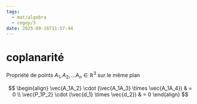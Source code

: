 ```yaml
---
tags:
  - mat/algebra
  - cegep/3
date: 2025-09-16T11:57:44
---
```


# coplanarité

Propriété de points $A_1, A_2,\dots A_n \in \mathbb{R}^3$ sur le même plan

$$
\begin{align}
\vec{A_1A_2} \cdot (\vec{A_1A_3} \times  \vec{A_1A_4}) & = 0 \\
\vec{P_1P_2} \cdot (\vec{d_1} \times \vec{d_2}) & = 0
\end{align}
$$